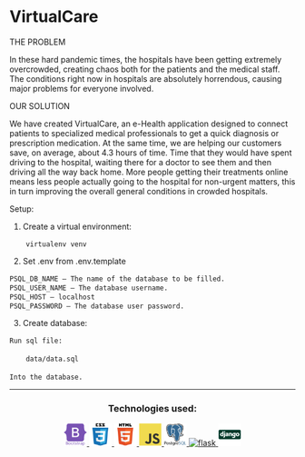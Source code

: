 # VirtualCare

THE PROBLEM

In these hard pandemic times, the hospitals have been getting extremely overcrowded, creating chaos both for the patients and the medical staff. The conditions right now in hospitals are absolutely horrendous, causing major problems for everyone involved.


OUR SOLUTION

We have created VirtualCare, an e-Health application designed to connect patients to specialized medical professionals to get a quick diagnosis or prescription medication. At the same time, we are helping our customers save, on average, about 4.3 hours of time. Time that they would have spent driving to the hospital, waiting there for a doctor to see them and then driving all the way back home. More people getting their treatments online means less people actually going to the hospital for non-urgent matters, this in turn improving the overall general conditions in crowded hospitals.


Setup:

1. Create a virtual environment:

```
    virtualenv venv
```
2. Set .env from .env.template


```
PSQL_DB_NAME – The name of the database to be filled.
PSQL_USER_NAME – The database username.
PSQL_HOST – localhost
PSQL_PASSWORD – The database user password.
```

3. Create database: 

```
Run sql file:

    data/data.sql

Into the database.
```
<hr>
  <div align="center">
    <h3 align:"center">Technologies used:</h3>
   <a href="https://getbootstrap.com" target="_blank" rel="noreferrer"> <img src="https://raw.githubusercontent.com/devicons/devicon/master/icons/bootstrap/bootstrap-plain-wordmark.svg" alt="bootstrap" width="40" height="40"/> </a>
   <a href="https://www.w3schools.com/css/" target="_blank" rel="noreferrer"> <img src="https://raw.githubusercontent.com/devicons/devicon/master/icons/css3/css3-original-wordmark.svg" alt="css3" width="40" height="40"/> </a>
   <a href="https://www.w3.org/html/" target="_blank" rel="noreferrer"> <img src="https://raw.githubusercontent.com/devicons/devicon/master/icons/html5/html5-original-wordmark.svg" alt="html5" width="40" height="40"/> </a> 
   <a href="https://developer.mozilla.org/en-US/docs/Web/JavaScript" target="_blank" rel="noreferrer"> <img src="https://raw.githubusercontent.com/devicons/devicon/master/icons/javascript/javascript-original.svg" alt="javascript" width="40" height="40"/> </a> 
   <a href="https://www.postgresql.org" target="_blank" rel="noreferrer"> <img src="https://raw.githubusercontent.com/devicons/devicon/master/icons/postgresql/postgresql-original-wordmark.svg" alt="postgresql" width="40" height="40"/> </a>
    <a href="https://flask.palletsprojects.com/" target="_blank" rel="noreferrer"> <img src="https://www.vectorlogo.zone/logos/pocoo_flask/pocoo_flask-icon.svg" alt="flask" width="40" height="40"/> </a>
    <a href="https://www.djangoproject.com/" target="_blank" rel="noreferrer"> <img src="https://raw.githubusercontent.com/devicons/devicon/master/icons/django/django-original.svg" alt="django" width="40" height="40"/> </a> 
    </div>
